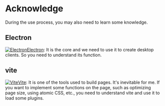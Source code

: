 
# Acknowledge

During the use process, you may also need to learn some knowledge.

## Electron

[![Electron](/logo-electron.svg)Electron](https://www.electronjs.org/): It is the core and we need to use it to create desktop clients. So you need to understand its function.

## vite

[![Vite](/logo-vite.svg)Vite](https://vitejs.dev/): It is one of the tools used to build pages. It's inevitable for me.
If you want to implement some functions on the page, such as optimizing page size, using atomic CSS, etc., you need to understand vite and use it to load some plugins.

